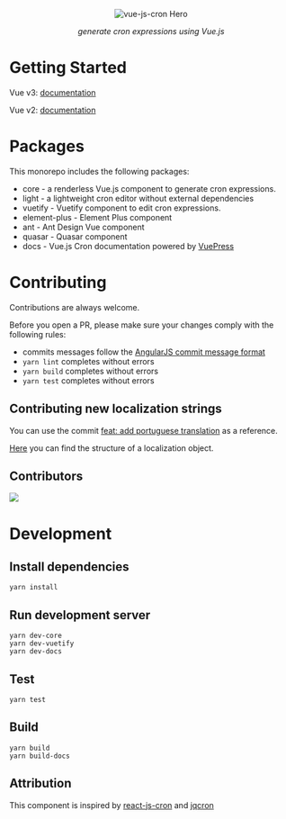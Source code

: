 <p align="center">
<img src="./assets/vue-js-cron-hero.png" alt="vue-js-cron Hero">
</p>
<p align="center">
    <em>generate cron expressions using Vue.js</em>
</p>

# Getting Started

Vue v3: [documentation](https://abichinger.github.io/vue-js-cron)

Vue v2: [documentation](https://abichinger.github.io/vue-js-cron/vue2)

# Packages

This monorepo includes the following packages:

- core - a renderless Vue.js component to generate cron expressions.
- light - a lightweight cron editor without external dependencies
- vuetify - Vuetify component to edit cron expressions.
- element-plus - Element Plus component
- ant - Ant Design Vue component
- quasar - Quasar component
- docs - Vue.js Cron documentation powered by [VuePress](https://vuepress.vuejs.org/)

# Contributing

Contributions are always welcome.

Before you open a PR, please make sure your changes comply with the following rules:
- commits messages follow the [AngularJS commit message format](https://github.com/angular/angular/blob/main/CONTRIBUTING.md#commit)
- `yarn lint` completes without errors
- `yarn build` completes without errors
- `yarn test` completes without errors

## Contributing new localization strings

You can use the commit [feat: add portuguese translation](https://github.com/abichinger/vue-js-cron/commit/64fbe1e7b30bd07e4e61b11cf98292f1cc81bfd4) as a reference.

[Here](https://abichinger.github.io/vue-js-cron/api/core.html#types) you can find the structure of a localization object.

## Contributors
<a href="https://github.com/abichinger/vue-js-cron/graphs/contributors">
  <img src="https://contrib.rocks/image?repo=abichinger/vue-js-cron" />
</a>

# Development

## Install dependencies
```
yarn install
```

## Run development server
```
yarn dev-core
yarn dev-vuetify
yarn dev-docs
```

## Test
```
yarn test
```

## Build
```
yarn build
yarn build-docs
```

## Attribution

This component is inspired by [react-js-cron](https://github.com/xrutayisire/react-js-cron) and [jqcron](https://github.com/arnapou/jqcron)
